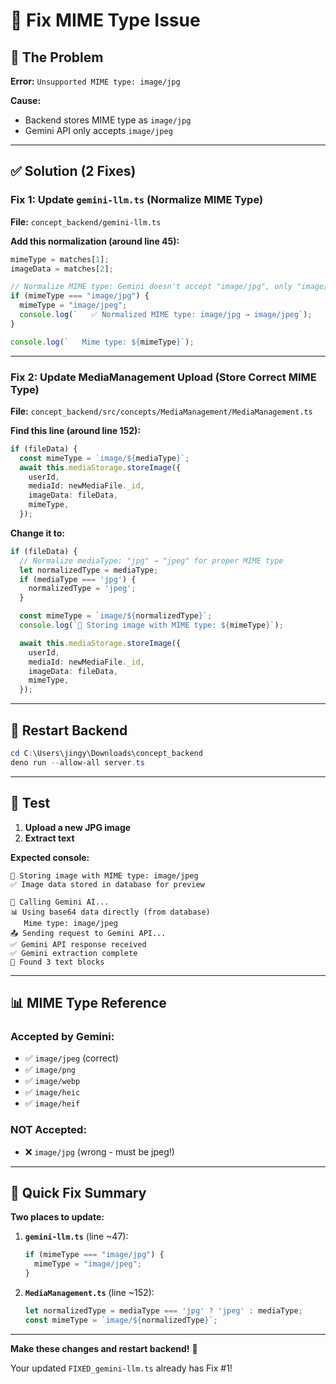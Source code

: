 # 🔧 Fix MIME Type Issue

## 🐛 The Problem

**Error:** `Unsupported MIME type: image/jpg`

**Cause:**
- Backend stores MIME type as `image/jpg`
- Gemini API only accepts `image/jpeg`

---

## ✅ Solution (2 Fixes)

### **Fix 1: Update `gemini-llm.ts` (Normalize MIME Type)**

**File:** `concept_backend/gemini-llm.ts`

**Add this normalization (around line 45):**

```typescript
mimeType = matches[1];
imageData = matches[2];

// Normalize MIME type: Gemini doesn't accept "image/jpg", only "image/jpeg"
if (mimeType === "image/jpg") {
  mimeType = "image/jpeg";
  console.log(`   ✅ Normalized MIME type: image/jpg → image/jpeg`);
}

console.log(`   Mime type: ${mimeType}`);
```

---

### **Fix 2: Update MediaManagement Upload (Store Correct MIME Type)**

**File:** `concept_backend/src/concepts/MediaManagement/MediaManagement.ts`

**Find this line (around line 152):**

```typescript
if (fileData) {
  const mimeType = `image/${mediaType}`;
  await this.mediaStorage.storeImage({
    userId,
    mediaId: newMediaFile._id,
    imageData: fileData,
    mimeType,
  });
```

**Change it to:**

```typescript
if (fileData) {
  // Normalize mediaType: "jpg" → "jpeg" for proper MIME type
  let normalizedType = mediaType;
  if (mediaType === 'jpg') {
    normalizedType = 'jpeg';
  }

  const mimeType = `image/${normalizedType}`;
  console.log(`💾 Storing image with MIME type: ${mimeType}`);

  await this.mediaStorage.storeImage({
    userId,
    mediaId: newMediaFile._id,
    imageData: fileData,
    mimeType,
  });
```

---

## 🔄 Restart Backend

```powershell
cd C:\Users\jingy\Downloads\concept_backend
deno run --allow-all server.ts
```

---

## 🧪 Test

1. **Upload a new JPG image**
2. **Extract text**

**Expected console:**
```
💾 Storing image with MIME type: image/jpeg
✅ Image data stored in database for preview

🤖 Calling Gemini AI...
📊 Using base64 data directly (from database)
   Mime type: image/jpeg
📤 Sending request to Gemini API...
✅ Gemini API response received
✅ Gemini extraction complete
📝 Found 3 text blocks
```

---

## 📊 MIME Type Reference

### Accepted by Gemini:
- ✅ `image/jpeg` (correct)
- ✅ `image/png`
- ✅ `image/webp`
- ✅ `image/heic`
- ✅ `image/heif`

### NOT Accepted:
- ❌ `image/jpg` (wrong - must be jpeg!)

---

## 🎯 Quick Fix Summary

**Two places to update:**

1. **`gemini-llm.ts`** (line ~47):
   ```typescript
   if (mimeType === "image/jpg") {
     mimeType = "image/jpeg";
   }
   ```

2. **`MediaManagement.ts`** (line ~152):
   ```typescript
   let normalizedType = mediaType === 'jpg' ? 'jpeg' : mediaType;
   const mimeType = `image/${normalizedType}`;
   ```

---

**Make these changes and restart backend!** 🚀

Your updated `FIXED_gemini-llm.ts` already has Fix #1!
